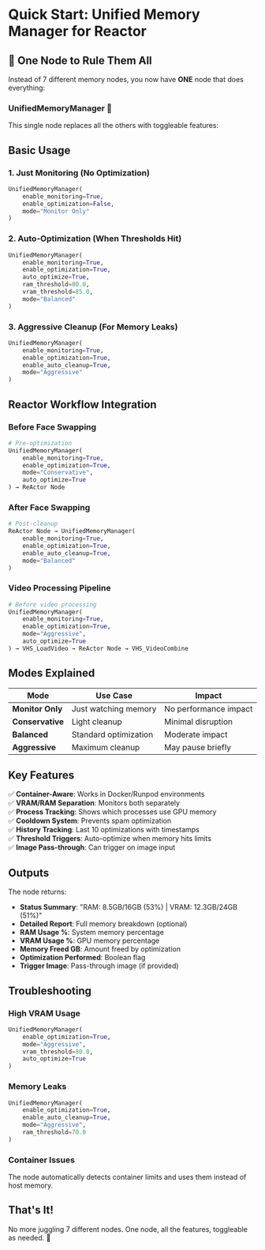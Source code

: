 # Quick Start: Unified Memory Manager for Reactor

## 🚀 One Node to Rule Them All

Instead of 7 different memory nodes, you now have **ONE** node that does everything:

### **UnifiedMemoryManager** 🧠

This single node replaces all the others with toggleable features:

## Basic Usage

### 1. **Just Monitoring** (No Optimization)
```python
UnifiedMemoryManager(
    enable_monitoring=True,
    enable_optimization=False,
    mode="Monitor Only"
)
```

### 2. **Auto-Optimization** (When Thresholds Hit)
```python
UnifiedMemoryManager(
    enable_monitoring=True,
    enable_optimization=True,
    auto_optimize=True,
    ram_threshold=80.0,
    vram_threshold=85.0,
    mode="Balanced"
)
```

### 3. **Aggressive Cleanup** (For Memory Leaks)
```python
UnifiedMemoryManager(
    enable_monitoring=True,
    enable_optimization=True,
    enable_auto_cleanup=True,
    mode="Aggressive"
)
```

## Reactor Workflow Integration

### **Before Face Swapping**
```python
# Pre-optimization
UnifiedMemoryManager(
    enable_monitoring=True,
    enable_optimization=True,
    mode="Conservative",
    auto_optimize=True
) → ReActor Node
```

### **After Face Swapping**
```python
# Post-cleanup
ReActor Node → UnifiedMemoryManager(
    enable_monitoring=True,
    enable_optimization=True,
    enable_auto_cleanup=True,
    mode="Balanced"
)
```

### **Video Processing Pipeline**
```python
# Before video processing
UnifiedMemoryManager(
    enable_monitoring=True,
    enable_optimization=True,
    mode="Aggressive",
    auto_optimize=True
) → VHS_LoadVideo → ReActor Node → VHS_VideoCombine
```

## Modes Explained

| Mode | Use Case | Impact |
|------|----------|---------|
| **Monitor Only** | Just watching memory | No performance impact |
| **Conservative** | Light cleanup | Minimal disruption |
| **Balanced** | Standard optimization | Moderate impact |
| **Aggressive** | Maximum cleanup | May pause briefly |

## Key Features

✅ **Container-Aware**: Works in Docker/Runpod environments  
✅ **VRAM/RAM Separation**: Monitors both separately  
✅ **Process Tracking**: Shows which processes use GPU memory  
✅ **Cooldown System**: Prevents spam optimization  
✅ **History Tracking**: Last 10 optimizations with timestamps  
✅ **Threshold Triggers**: Auto-optimize when memory hits limits  
✅ **Image Pass-through**: Can trigger on image input  

## Outputs

The node returns:
- **Status Summary**: "RAM: 8.5GB/16GB (53%) | VRAM: 12.3GB/24GB (51%)"
- **Detailed Report**: Full memory breakdown (optional)
- **RAM Usage %**: System memory percentage
- **VRAM Usage %**: GPU memory percentage  
- **Memory Freed GB**: Amount freed by optimization
- **Optimization Performed**: Boolean flag
- **Trigger Image**: Pass-through image (if provided)

## Troubleshooting

### **High VRAM Usage**
```python
UnifiedMemoryManager(
    enable_optimization=True,
    mode="Aggressive",
    vram_threshold=80.0,
    auto_optimize=True
)
```

### **Memory Leaks**
```python
UnifiedMemoryManager(
    enable_optimization=True,
    enable_auto_cleanup=True,
    mode="Aggressive",
    ram_threshold=70.0
)
```

### **Container Issues**
The node automatically detects container limits and uses them instead of host memory.

## That's It! 

No more juggling 7 different nodes. One node, all the features, toggleable as needed. 🎉 